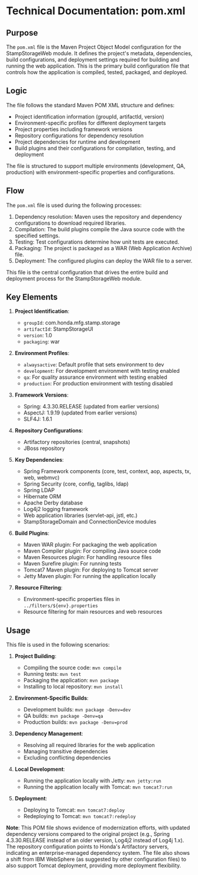 # Technical Documentation: pom.xml

## Purpose
The `pom.xml` file is the Maven Project Object Model configuration for the StampStorageWeb module. It defines the project's metadata, dependencies, build configurations, and deployment settings required for building and running the web application. This is the primary build configuration file that controls how the application is compiled, tested, packaged, and deployed.

## Logic
The file follows the standard Maven POM XML structure and defines:
- Project identification information (groupId, artifactId, version)
- Environment-specific profiles for different deployment targets
- Project properties including framework versions
- Repository configurations for dependency resolution
- Project dependencies for runtime and development
- Build plugins and their configurations for compilation, testing, and deployment

The file is structured to support multiple environments (development, QA, production) with environment-specific properties and configurations.

## Flow
The `pom.xml` file is used during the following processes:
1. Dependency resolution: Maven uses the repository and dependency configurations to download required libraries.
2. Compilation: The build plugins compile the Java source code with the specified settings.
3. Testing: Test configurations determine how unit tests are executed.
4. Packaging: The project is packaged as a WAR (Web Application Archive) file.
5. Deployment: The configured plugins can deploy the WAR file to a server.

This file is the central configuration that drives the entire build and deployment process for the StampStorageWeb module.

## Key Elements
1. **Project Identification**:
   - `groupId`: com.honda.mfg.stamp.storage
   - `artifactId`: StampStorageUI
   - `version`: 1.0
   - `packaging`: war

2. **Environment Profiles**:
   - `alwaysactive`: Default profile that sets environment to dev
   - `development`: For development environment with testing enabled
   - `qa`: For quality assurance environment with testing enabled
   - `production`: For production environment with testing disabled

3. **Framework Versions**:
   - Spring: 4.3.30.RELEASE (updated from earlier versions)
   - AspectJ: 1.9.19 (updated from earlier versions)
   - SLF4J: 1.6.1

4. **Repository Configurations**:
   - Artifactory repositories (central, snapshots)
   - JBoss repository

5. **Key Dependencies**:
   - Spring Framework components (core, test, context, aop, aspects, tx, web, webmvc)
   - Spring Security (core, config, taglibs, ldap)
   - Spring LDAP
   - Hibernate ORM
   - Apache Derby database
   - Log4j2 logging framework
   - Web application libraries (servlet-api, jstl, etc.)
   - StampStorageDomain and ConnectionDevice modules

6. **Build Plugins**:
   - Maven WAR plugin: For packaging the web application
   - Maven Compiler plugin: For compiling Java source code
   - Maven Resources plugin: For handling resource files
   - Maven Surefire plugin: For running tests
   - Tomcat7 Maven plugin: For deploying to Tomcat server
   - Jetty Maven plugin: For running the application locally

7. **Resource Filtering**:
   - Environment-specific properties files in `../filters/${env}.properties`
   - Resource filtering for main resources and web resources

## Usage
This file is used in the following scenarios:

1. **Project Building**:
   - Compiling the source code: `mvn compile`
   - Running tests: `mvn test`
   - Packaging the application: `mvn package`
   - Installing to local repository: `mvn install`

2. **Environment-Specific Builds**:
   - Development builds: `mvn package -Denv=dev`
   - QA builds: `mvn package -Denv=qa`
   - Production builds: `mvn package -Denv=prod`

3. **Dependency Management**:
   - Resolving all required libraries for the web application
   - Managing transitive dependencies
   - Excluding conflicting dependencies

4. **Local Development**:
   - Running the application locally with Jetty: `mvn jetty:run`
   - Running the application locally with Tomcat: `mvn tomcat7:run`

5. **Deployment**:
   - Deploying to Tomcat: `mvn tomcat7:deploy`
   - Redeploying to Tomcat: `mvn tomcat7:redeploy`

**Note**: This POM file shows evidence of modernization efforts, with updated dependency versions compared to the original project (e.g., Spring 4.3.30.RELEASE instead of an older version, Log4j2 instead of Log4j 1.x). The repository configuration points to Honda's Artifactory servers, indicating an enterprise-managed dependency system. The file also shows a shift from IBM WebSphere (as suggested by other configuration files) to also support Tomcat deployment, providing more deployment flexibility.
